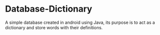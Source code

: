 # Database-Dictionary
A simple database created in android using Java, its purpose is to act as a dictionary and store words with their definitions.
